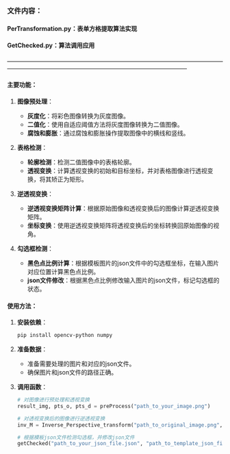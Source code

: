 ### 文件内容：
#### PerTransformation.py：表单方格提取算法实现
#### GetChecked.py：算法调用应用

——————————————————————————————————————————————————————————————————

#### 主要功能：

1. **图像预处理**：
   - **灰度化**：将彩色图像转换为灰度图像。
   - **二值化**：使用自适应阈值方法将灰度图像转换为二值图像。
   - **腐蚀和膨胀**：通过腐蚀和膨胀操作提取图像中的横线和竖线。

2. **表格检测**：
   - **轮廓检测**：检测二值图像中的表格轮廓。
   - **透视变换**：计算透视变换的初始和目标坐标，并对表格图像进行透视变换，将其矫正为矩形。

3. **逆透视变换**：
   - **逆透视变换矩阵计算**：根据原始图像和透视变换后的图像计算逆透视变换矩阵。
   - **坐标变换**：使用逆透视变换矩阵将透视变换后的坐标转换回原始图像的视角。

4. **勾选框检测**：
   - **黑色点比例计算**：根据模板图片的json文件中的勾选框坐标，在输入图片对应位置计算黑色点比例。
   - **json文件修改**：根据黑色点比例修改输入图片的json文件，标记勾选框的状态。

#### 使用方法：

1. **安装依赖**：
   ```bash
   pip install opencv-python numpy
   ```

2. **准备数据**：
   - 准备需要处理的图片和对应的json文件。
   - 确保图片和json文件的路径正确。

3. **调用函数**：
   ```python
   # 对图像进行预处理和透视变换
   result_img, pts_o, pts_d = preProcess("path_to_your_image.png")

   # 对透视变换后的图像进行逆透视变换
   inv_M = Inverse_Perspective_transform("path_to_original_image.png", pts_o, pts_d)

   # 根据模板json文件检测勾选框，并修改json文件
   getChecked("path_to_your_json_file.json", "path_to_template_json_file.json", "path_to_your_image.png", "path_to_template_image.png")
   ```

